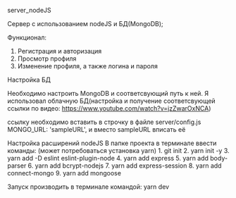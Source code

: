server_nodeJS

Сервер с использованием nodeJS и БД(MongoDB);

Функционал:
1. Регистрация и авторизация
2. Просмотр профиля
3. Изменение профиля, а также логина и пароля

Настройка БД

Необходимо настроить MongoDB и соответсвующий путь к ней.
Я использовал облачную БД(настройка и получение соответсвующей ссылки по видео: https://www.youtube.com/watch?v=jzZwarOxNCA)

ссылку необходимо вставить в строчку в файле server/config.js
                                            MONGO_URL: 'sampleURL',
                                            и вместо sampleURL вписать её
                                       
Настройка расширений nodeJS
  В папке проекта в терминале ввести команды:
                    (может потребоваться установка yarn)
                    1. git init
                    2. yarn init -y
                    3. yarn add -D eslint eslint-plugin-node
                    4. yarn add express
                    5. yarn add body-parser
                    6. yarn add bcrypt-nodejs
                    7. yarn add express-session
                    8. yarn add connect-mongo
                    9. yarn add mongoose
                    
Запуск производить в терминале командой: yarn dev
